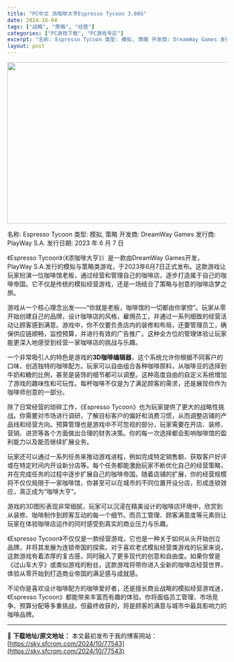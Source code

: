 ```yaml
---
title: "PC中文 浓咖啡大亨Espresso Tycoon 3.08G"
date: 2024-10-04
tags: ["战略", "策略", "经营"]
categories: ["PC游戏下载", "PC游戏专区"]
excerpt: "名称: Espresso Tycoon 类型: 模拟, 策略 开发商: DreamWay Games 发行商: PlayWay S.A. 发行日期: 2023 年 6 月 7 日 《Espresso Tycoon》（《浓咖啡大亨》）是一款由DreamWay Games开发，PlayWay S.A.发&hellip;"
layout: post
---
```


<img class="aligncenter size-full wp-image-77544" src="https://sky.sfcrom.com/wp-content/uploads/2024/10/2024100405414167.webp" alt="" width="660" height="370" />

名称: Espresso Tycoon
类型: 模拟, 策略
开发商: DreamWay Games
发行商: PlayWay S.A.
发行日期: 2023 年 6 月 7 日

《Espresso Tycoon》（《浓咖啡大亨》）是一款由DreamWay Games开发，PlayWay S.A.发行的模拟与策略类游戏，于2023年6月7日正式发布。这款游戏让玩家扮演一位咖啡馆老板，通过经营和管理自己的咖啡店，逐步打造属于自己的咖啡帝国。它不仅是传统的模拟经营游戏，还是一场结合了策略与创意的咖啡店梦之旅。

游戏从一个核心理念出发——“你就是老板，咖啡馆的一切都由你掌控”。玩家从零开始创建自己的品牌，设计咖啡店的风格，雇佣员工，并通过一系列细致的经营活动让顾客感到满意。游戏中，你不仅要负责店内的装修和布局，还要管理员工，确保供应链顺畅，监控预算，并进行有效的广告推广。这种全方位的管理体验让玩家能更深入地感受到经营一家咖啡店的挑战与乐趣。

一个非常吸引人的特色是游戏的**3D咖啡编辑器**，这个系统允许你根据不同客户的口味，创造独特的咖啡配方。玩家可以自由组合各种咖啡原料，从咖啡豆的选择到牛奶和糖的比例，甚至是装饰的细节都可以调整。这种高度自由的自定义系统增加了游戏的趣味性和可玩性。每杯咖啡不仅是为了满足顾客的需求，还是展现你作为咖啡师创意的一部分。

除了日常经营的琐碎工作，《Espresso Tycoon》也为玩家提供了更大的战略性挑战。你需要对市场进行调研，了解目标客户的偏好和消费习惯，从而调整店铺的产品线和经营方向。预算管理也是游戏中不可忽视的部分，玩家需要在开店、装修、营销、进货等各个方面做出合理的财务决策。你的每一次选择都会影响咖啡馆的盈利能力以及能否继续扩展业务。

玩家还可以通过一系列任务来推动游戏进程，例如完成特定销售额、获取客户好评或在特定时间内开设新分店等。每个任务都能激励玩家不断优化自己的经营策略，并在完成任务的过程中逐步扩展自己的咖啡帝国。随着店铺的扩展，你的经营规模将不仅仅局限于一家咖啡馆，你甚至可以在城市的不同位置开设分店，形成连锁效应，真正成为“咖啡大亨”。

游戏的3D图形表现非常细腻，玩家可以沉浸在精美设计的咖啡店环境中，欣赏到从装修、咖啡制作到顾客互动的每一个细节。而员工管理、顾客满意度等元素则让玩家在体验咖啡店运作的同时感受到真实的商业压力与乐趣。

《Espresso Tycoon》不仅仅是一款经营游戏，它也是一种关于如何从头开始创立品牌，并将其发展为连锁帝国的探索。对于喜欢老式模拟经营类游戏的玩家来说，这款游戏有着浓厚的复古感，同时融入了更多现代的创意和自由度。如果你曾是《过山车大亨》或类似游戏的粉丝，这款游戏将带你进入全新的咖啡店经营世界，体验从零开始到打造商业帝国的满足感与成就感。

不论你是喜欢设计咖啡配方的咖啡爱好者，还是擅长商业战略的模拟经营游戏迷，《Espresso Tycoon》都能带来丰富而有趣的体验。你将面临员工管理、市场竞争、预算分配等多重挑战，但最终收获的，将是顾客的满意与城市中最具影响力的咖啡品牌。

---
📖 **下载地址/原文地址：** 本文最初发布于我的博客网站：[https://sky.sfcrom.com/2024/10/77543](https://sky.sfcrom.com/2024/10/77543)
